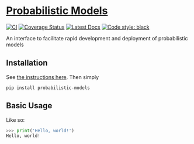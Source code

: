 # [Probabilistic Models](http://github.com/wesselb/probabilistic-models)

[![CI](https://github.com/wesselb/probabilistic-models/workflows/CI/badge.svg)](https://github.com/wesselb/probabilistic-models/actions?query=workflow%3ACI)
[![Coverage Status](https://coveralls.io/repos/github/wesselb/probabilistic-models/badge.svg?branch=main)](https://coveralls.io/github/wesselb/probabilistic-models?branch=main)
[![Latest Docs](https://img.shields.io/badge/docs-latest-blue.svg)](https://wesselb.github.io/probabilistic-models)
[![Code style: black](https://img.shields.io/badge/code%20style-black-000000.svg)](https://github.com/psf/black)

An interface to facilitate rapid development and deployment of probabilistic models

## Installation

See [the instructions here](https://gist.github.com/wesselb/4b44bf87f3789425f96e26c4308d0adc).
Then simply

```
pip install probabilistic-models
```

## Basic Usage

Like so:

```python
>>> print('Hello, world!')
Hello, world!
```